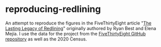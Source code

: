 # reproducing-redlining
An attempt to reproduce the figures in the FiveThirtyEight article "[The Lasting Legacy of Redlining](https://projects.fivethirtyeight.com/redlining/)" originally authored by Ryan Best and Elena Mejía. I use the data for the project from the [FiveThirtyEight GitHub repository](https://github.com/fivethirtyeight/data/tree/master/redlining) as well as the 2020 Census.
